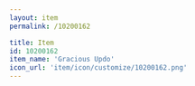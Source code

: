 ```yaml
---
layout: item
permalink: /10200162

title: Item
id: 10200162
item_name: 'Gracious Updo'
icon_url: 'item/icon/customize/10200162.png'
---
```

